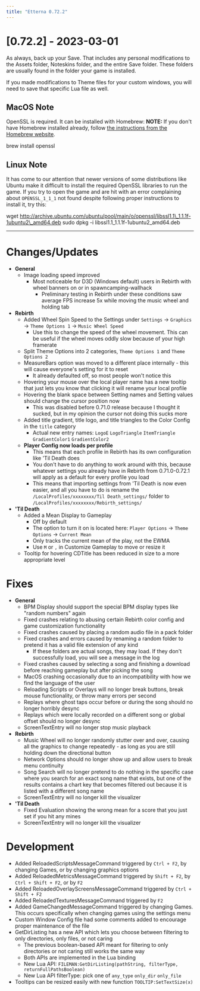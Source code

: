 ```yaml
---
title: "Etterna 0.72.2"
---
```


**\[0.72.2\] - 2023-03-01**
===========================

As always, back up your Save. That includes any personal modifications to the Assets folder, Noteskins folder, and the entire Save folder. These folders are usually found in the folder your game is installed.

If you made modifications to Theme files for your custom windows, you will need to save that specific Lua file as well.

MacOS Note
----------

OpenSSL is required. It can be installed with Homebrew:
**NOTE:** If you don't have Homebrew installed already, follow [the instructions from the Homebrew website](https://brew.sh/).

brew install openssl

Linux Note
----------

It has come to our attention that newer versions of some distributions like Ubuntu make it difficult to install the required OpenSSL libraries to run the game. If you try to open the game and are hit with an error complaining about `OPENSSL_1_1_1` not found despite following proper instructions to install it, try this:

wget http://archive.ubuntu.com/ubuntu/pool/main/o/openssl/libssl1.1\_1.1.1f-1ubuntu2\_amd64.deb
sudo dpkg -i libssl1.1\_1.1.1f-1ubuntu2\_amd64.deb

* * *

**Changes/Updates**
===================

*   **General**
    *   Image loading speed improved
        *   Most noticeable for D3D (Windows default) users in Rebirth with wheel banners on or in spawncamping-wallhack
            *   Preliminary testing in Rebirth under these conditions saw average FPS increase 5x while moving the music wheel and holding tab
*   **Rebirth**
    *   Added Wheel Spin Speed to the Settings under `Settings` -> `Graphics` -> `Theme Options 1` -> `Music Wheel Speed`
        *   Use this to change the speed of the wheel movement. This can be useful if the wheel moves oddly slow because of your high framerate
    *   Split Theme Options into 2 categories, `Theme Options 1` and `Theme Options 2`
    *   MeasureBars option was moved to a different place internally - this will cause everyone's setting for it to reset
        *   It already defaulted off, so most people won't notice this
    *   Hovering your mouse over the local player name has a new tooltip that just lets you know that clicking it will rename your local profile
    *   Hovering the blank space between Setting names and Setting values should change the cursor position now
        *   This was disabled before 0.71.0 release because I thought it sucked, but in my opinion the cursor not doing this sucks more
    *   Added title gradient, title logo, and title triangles to the Color Config in the `title` category
        *   Actual new entry names: `LogoE` `LogoTriangle` `ItemTriangle` `GradientColor1` `GradientColor2`
    *   **Player Config now loads per profile**
        *   This means that each profile in Rebirth has its own configuration like 'Til Death does
        *   You don't have to do anything to work around with this, because whatever settings you already have in Rebirth from 0.71.0-0.72.1 will apply as a default for every profile you load
        *   This means that importing settings from 'Til Death is now even easier, and all you have to do is rename the `/LocalProfiles/xxxxxxxx/Til Death_settings/` folder to `/LocalProfiles/xxxxxxxx/Rebirth_settings/`
*   **'Til Death**
    *   Added a Mean Display to Gameplay
        *   Off by default
        *   The option to turn it on is located here: `Player Options` -> `Theme Options` -> `Current Mean`
        *   Only tracks the current mean of the play, not the EWMA
        *   Use `M` or `,` in Customize Gameplay to move or resize it
    *   Tooltip for hovering CDTitle has been reduced in size to a more appropriate level

**Fixes**
=========

*   **General**
    *   BPM Display should support the special BPM display types like "random numbers" again
    *   Fixed crashes relating to abusing certain Rebirth color config and game customization functionality
    *   Fixed crashes caused by placing a random audio file in a pack folder
    *   Fixed crashes and errors caused by renaming a random folder to pretend it has a valid file extension of any kind
        *   If these folders are actual songs, they may load. If they don't successfully load, you will see a message in the log
    *   Fixed crashes caused by selecting a song and finishing a download before reaching gameplay but after picking the song
    *   MacOS crashing occasionally due to an incompatibility with how we find the language of the user
    *   Reloading Scripts or Overlays will no longer break buttons, break mouse functionality, or throw many errors per second
    *   Replays where ghost taps occur before or during the song should no longer horribly desync
    *   Replays which were locally recorded on a different song or global offset should no longer desync
    *   ScreenTextEntry will no longer stop music playback
*   **Rebirth**
    *   Music Wheel will no longer randomly stutter over and over, causing all the graphics to change repeatedly - as long as you are still holding down the directional button
    *   Network Options should no longer show up and allow users to break menu continuity
    *   Song Search will no longer pretend to do nothing in the specific case where you search for an exact song name that exists, but one of the results contains a chart key that becomes filtered out because it is listed with a different song name
    *   ScreenTextEntry will no longer kill the visualizer
*   **'Til Death**
    *   Fixed Evaluation showing the wrong mean for a score that you just set if you hit any mines
    *   ScreenTextEntry will no longer kill the visualizer

**Development**
===============

*   Added ReloadedScriptsMessageCommand triggered by `Ctrl + F2`, by changing Games, or by changing graphics options
*   Added ReloadedMetricsMessageCommand triggered by `Shift + F2`, by `Ctrl + Shift + F2`, or by `F2`
*   Added ReloadedOverlayScreensMessageCommand triggered by `Ctrl + Shift + F2`
*   Added ReloadedTexturesMessageCommand triggered by `F2`
*   Added GameChangedMessageCommand triggered by changing Games. This occurs specifically when changing games using the settings menu
*   Custom Window Config file had some comments added to encourage proper maintenance of the file
*   GetDirListing has a new API which lets you choose between filtering to only directories, only files, or not caring
    *   The previous boolean-based API meant for filtering to only directories or not caring still works the same way
    *   Both APIs are implemented in the Lua binding
    *   New Lua API: `FILEMAN:GetDirListing(pathString, filterType, returnFullPathsBoolean)`
    *   New Lua API filterType: pick one of `any_type` `only_dir` `only_file`
*   Tooltips can be resized easily with new function `TOOLTIP:SetTextSize(x)`
